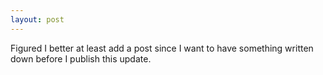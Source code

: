 ```yaml
---
layout: post
---
```


Figured I better at least add a post since I want to have something written
down before I publish this update.
